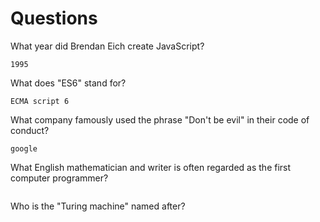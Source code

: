 # Questions

What year did Brendan Eich create JavaScript?

```
1995
```

What does "ES6" stand for?

```
ECMA script 6
```

What company famously used the phrase "Don't be evil" in their code of conduct?

```
google
```

What English mathematician and writer is often regarded as the first computer programmer?

```

```

Who is the "Turing machine" named after?

```

```
